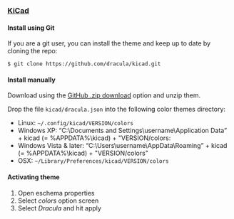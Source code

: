 ### [KiCad](https://kicad-pcb.org/)

#### Install using Git

If you are a git user, you can install the theme and keep up to date by cloning the repo:

    $ git clone https://github.com/dracula/kicad.git

#### Install manually

Download using the [GitHub .zip download](https://github.com/dracula/kicad/archive/master.zip) option and unzip them.

Drop the file `kicad/dracula.json` into the following color themes directory:

* Linux: `~/.config/kicad/VERSION/colors`
* Windows XP: “C:\Documents and Settings\username\Application Data” + kicad (= %APPDATA%\kicad) + "VERSION/colors:
* Windows Vista & later: “C:\Users\username\AppData\Roaming” + kicad (= %APPDATA%\kicad) + "VERSION/colors"
* OSX: `~/Library/Preferences/kicad/VERSION/colors`

#### Activating theme

1. Open eschema properties
2. Select _colors_ option screen
3. Select _Dracula_ and hit apply
